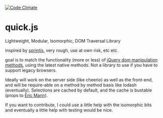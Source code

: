 [![Code Climate](https://codeclimate.com/github/rossPatton/quick.js/badges/gpa.svg)](https://codeclimate.com/github/rossPatton/quick.js)

# quick.js
Lightweight, Modular, Isomorphic, DOM Traversal Library

inspired by [sprintjs](https://github.com/bendc/sprint), very rough, use at own risk, etc etc. 

goal is to match the functionality (more or less) of [jQuery dom manipulation methods](https://api.jquery.com/category/manipulation/), using the latest native methods. Not a library to use if you have to support legacy browsers.

Ideally will work on the server side (like cheerio) as well as the front-end, and will be require-able on a method by method basis like lodash (eventually). Selections are cached by default, and the cache is bustable (props to [Eric Mann](http://ttmm.io/tech/selector-caching-jquery/)).

If you want to contribute, I could use a little help with the isomorphic bits and eventually a little help with testing would be nice.
